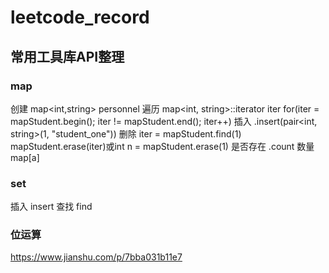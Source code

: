 # leetcode_record

## 常用工具库API整理
### map
创建 map<int,string> personnel
遍历 map<int, string>::iterator iter for(iter = mapStudent.begin(); iter != mapStudent.end(); iter++)
插入 .insert(pair<int, string>(1, "student_one"))
删除 iter = mapStudent.find(1) mapStudent.erase(iter)或int n = mapStudent.erase(1)
是否存在 .count
数量 map[a]

### set
插入 insert
查找 find

### 位运算
https://www.jianshu.com/p/7bba031b11e7


